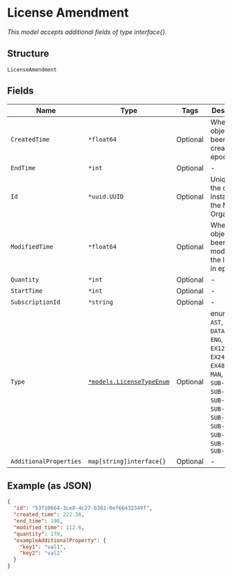 
# License Amendment

*This model accepts additional fields of type interface{}.*

## Structure

`LicenseAmendment`

## Fields

| Name | Type | Tags | Description |
|  --- | --- | --- | --- |
| `CreatedTime` | `*float64` | Optional | When the object has been created, in epoch |
| `EndTime` | `*int` | Optional | - |
| `Id` | `*uuid.UUID` | Optional | Unique ID of the object instance in the Mist Organization |
| `ModifiedTime` | `*float64` | Optional | When the object has been modified for the last time, in epoch |
| `Quantity` | `*int` | Optional | - |
| `StartTime` | `*int` | Optional | - |
| `SubscriptionId` | `*string` | Optional | - |
| `Type` | [`*models.LicenseTypeEnum`](../../doc/models/license-type-enum.md) | Optional | enum: `SUB-AST`, `SUB-DATA`, `SUB-ENG`, `SUB-EX12`, `SUB-EX24`, `SUB-EX48`, `SUB-MAN`, `SUB-ME`, `SUB-PMA`, `SUB-SRX1`, `SUB-SRX2`, `SUB-SVNA`, `SUB-VNA`, `SUB-WAN1`, `SUB-WAN2`, `SUB-WVNA1`, `SUB-WVNA2` |
| `AdditionalProperties` | `map[string]interface{}` | Optional | - |

## Example (as JSON)

```json
{
  "id": "53f10664-3ce8-4c27-b382-0ef66432349f",
  "created_time": 222.36,
  "end_time": 198,
  "modified_time": 112.6,
  "quantity": 170,
  "exampleAdditionalProperty": {
    "key1": "val1",
    "key2": "val2"
  }
}
```


